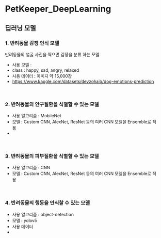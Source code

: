 # PetKeeper_DeepLearning

## 딥러닝 모델
### 1. 반려동물 감정 인식 모델
반려동물의 얼굴 사진을 찍으면 감정을 분류 하는 모델
* 사용 모델 : 
* class : happy, sad, angry, relaxed
* 사용 데이터 : 이미지 약 15,000장
* https://www.kaggle.com/datasets/devzohaib/dog-emotions-prediction

<br>

### 2. 반려동물의 안구질환을 식별할 수 있는 모델
* 사용 알고리즘 : MobileNet
* 모델 : Custom CNN, AlexNet, ResNet 등의 여러 CNN 모델을 Ensemble로 적용
* 

<br>

### 3. 반려동물의 피부질환을 식별할 수 있는 모델
* 사용 알고리즘 : CNN
* 모델 : Custom CNN, AlexNet, ResNet 등의 여러 CNN 모델을 Ensemble로 적용

<br>

### 4. 반려동물의 행동을 인식할 수 있는 모델
* 사용 알고리즘 : object-detection
* 모델 : yolov5
* 사용 데이터
* 
